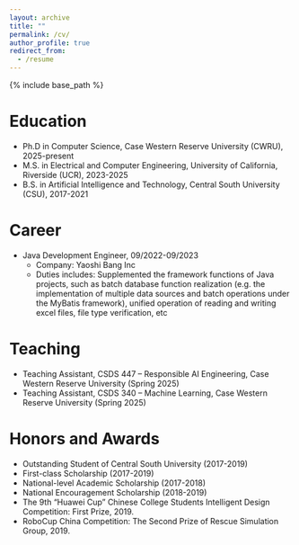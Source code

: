```yaml
---
layout: archive
title: ""
permalink: /cv/
author_profile: true
redirect_from:
  - /resume
---
```


{% include base_path %}

Education
======
* Ph.D in Computer Science, Case Western Reserve University (CWRU), 2025-present
* M.S. in Electrical and Computer Engineering, University of California, Riverside (UCR), 2023-2025
* B.S. in Artificial Intelligence and Technology, Central South University (CSU), 2017-2021

Career
======
* Java Development Engineer, 09/2022-09/2023
  * Company: Yaoshi Bang Inc
  * Duties includes: Supplemented the framework functions of Java projects, such as batch database function realization (e.g. the implementation of multiple data sources and batch operations under the MyBatis framework), unified operation of reading and writing excel files, file type verification, etc

Teaching
======
- Teaching Assistant, CSDS 447 – Responsible AI Engineering, Case Western Reserve University (Spring 2025)
- Teaching Assistant, CSDS 340 – Machine Learning, Case Western Reserve University (Spring 2025)

<!-- Services
====== -->

Honors and Awards
=====
- Outstanding Student of Central South University (2017-2019) 
- First-class Scholarship (2017-2019) 
- National-level Academic Scholarship (2017-2018) 
- National Encouragement Scholarship (2018-2019)
- The 9th “Huawei Cup” Chinese College Students Intelligent Design Competition: First Prize, 2019.
- RoboCup China Competition: The Second Prize of Rescue Simulation Group, 2019.
